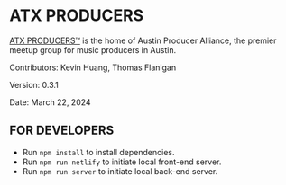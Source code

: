 # ATX PRODUCERS

[ATX PRODUCERS™](https://atxproducers.com) is the home of Austin Producer Alliance, the premier meetup group for music producers in Austin.

Contributors: Kevin Huang, Thomas Flanigan

Version: 0.3.1

Date: March 22, 2024

## FOR DEVELOPERS

- Run <code>npm install</code> to install dependencies.
- Run <code>npm run netlify</code> to initiate local front-end server.
- Run <code>npm run server</code> to initiate local back-end server.
